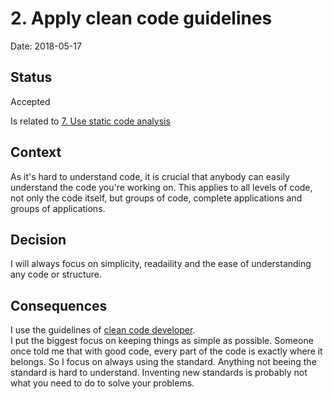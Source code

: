 # 2. Apply clean code guidelines

Date: 2018-05-17

## Status

Accepted

Is related to [7. Use static code analysis](0007-use-static-code-analysis.md)

## Context

As it's hard to understand code, it is crucial that anybody can easily
understand the code you're working on. This applies to all levels of code, not
only the code itself, but groups of code, complete applications and groups of
applications.

## Decision

I will always focus on simplicity, readaility and the ease of understanding
any code or structure.

## Consequences

I use the guidelines of [clean code developer](http://clean-code-developer.com/).  
I put the biggest focus on keeping things as simple as possible. Someone once
told me that with good code, every part of the code is exactly where it
belongs. So I focus on always using the standard. Anything not beeing the
standard is hard to understand. Inventing new standards is probably not what
you need to do to solve your problems.
